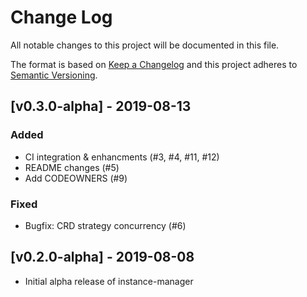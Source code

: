 # Change Log

All notable changes to this project will be documented in this file.

The format is based on [Keep a Changelog](http://keepachangelog.com/)
and this project adheres to [Semantic Versioning](http://semver.org/).

## [v0.3.0-alpha] - 2019-08-13

### Added

- CI integration & enhancments (#3, #4, #11, #12)
- README changes (#5)
- Add CODEOWNERS (#9)

### Fixed

- Bugfix: CRD strategy concurrency (#6)

## [v0.2.0-alpha] - 2019-08-08

- Initial alpha release of instance-manager
